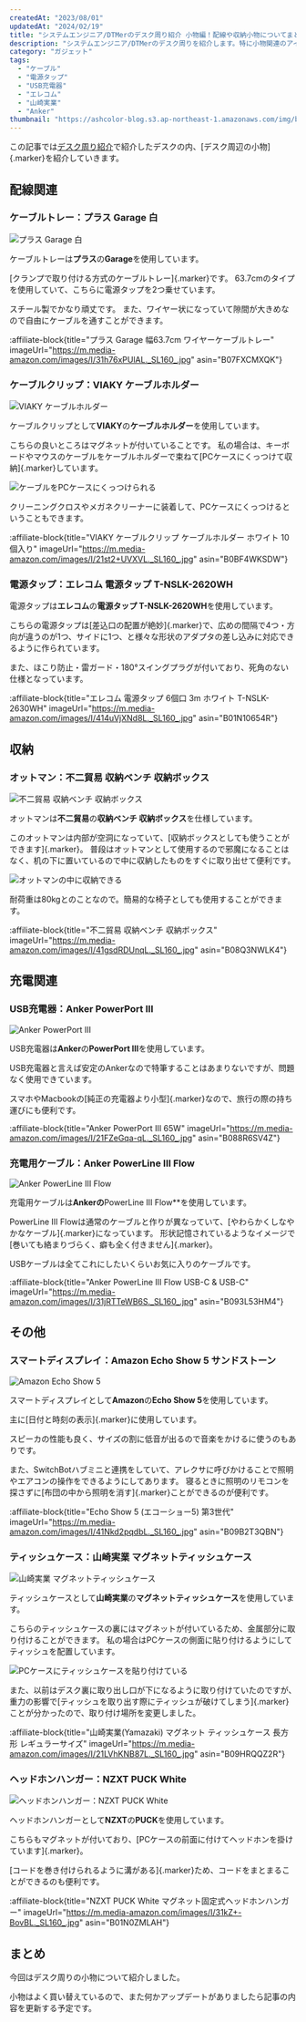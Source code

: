 ```yaml
---
createdAt: "2023/08/01"
updatedAt: "2024/02/19"
title: "システムエンジニア/DTMerのデスク周り紹介 小物編！配線や収納小物についてまとめてみた"
description: "システムエンジニア/DTMerのデスク周りを紹介します。特に小物関連のアイテムについて詳しく紹介します。"
category: "ガジェット"
tags:
  - "ケーブル"
  - "電源タップ"
  - "USB充電器"
  - "エレコム"
  - "山崎実業"
  - "Anker"
thumbnail: "https://ashcolor-blog.s3.ap-northeast-1.amazonaws.com/img/blog/gadget/desk-tour-accessory/echo-show.jpg"
---
```


この記事では[デスク周り紹介](/blog/gadget/desk-tour)で紹介したデスクの内、[デスク周辺の小物]{.marker}を紹介していきます。

## 配線関連

### ケーブルトレー：プラス Garage 白

![プラス Garage 白](https://ashcolor-blog.s3.ap-northeast-1.amazonaws.com/img/blog/gadget/desk-tour-accessory/cable-tray.jpg)

ケーブルトレーは**プラス**の**Garage**を使用しています。

[クランプで取り付ける方式のケーブルトレー]{.marker}です。
63.7cmのタイプを使用していて、こちらに電源タップを2つ乗せています。

スチール製でかなり頑丈です。
また、ワイヤー状になっていて隙間が大きめなので自由にケーブルを通すことができます。

:affiliate-block{title="プラス Garage 幅63.7cm ワイヤーケーブルトレー" imageUrl="https://m.media-amazon.com/images/I/31h76xPUlAL._SL160_.jpg" asin="B07FXCMXQK"}

### ケーブルクリップ：VIAKY ケーブルホルダー

![VIAKY ケーブルホルダー](https://ashcolor-blog.s3.ap-northeast-1.amazonaws.com/img/blog/gadget/desk-tour-accessory/cable-holder.jpg)

ケーブルクリップとして**VIAKY**の**ケーブルホルダー**を使用しています。

こちらの良いところはマグネットが付いていることです。
私の場合は、キーボードやマウスのケーブルをケーブルホルダーで束ねて[PCケースにくっつけて収納]{.marker}しています。

![ケーブルをPCケースにくっつけられる](https://ashcolor-blog.s3.ap-northeast-1.amazonaws.com/img/blog/gadget/desk-tour-accessory/cable-holder-2.jpg)

クリーニングクロスやメガネクリーナーに装着して、PCケースにくっつけるということもできます。

:affiliate-block{title="VIAKY ケーブルクリップ ケーブルホルダー ホワイト 10個入り" imageUrl="https://m.media-amazon.com/images/I/21st2+UVXVL._SL160_.jpg" asin="B0BF4WKSDW"}

### 電源タップ：エレコム 電源タップ T-NSLK-2620WH

電源タップは**エレコム**の**電源タップ T-NSLK-2620WH**を使用しています。

こちらの電源タップは[差込口の配置が絶妙]{.marker}で、広めの間隔で4つ・方向が違うのが1つ、サイドに1つ、と様々な形状のアダプタの差し込みに対応できるように作られています。

また、ほこり防止・雷ガード・180°スイングプラグが付いており、死角のない仕様となっています。

:affiliate-block{title="エレコム 電源タップ 6個口 3m ホワイト T-NSLK-2630WH" imageUrl="https://m.media-amazon.com/images/I/414uVjXNd8L._SL160_.jpg" asin="B01N10654R"}

## 収納

### オットマン：不二貿易 収納ベンチ 収納ボックス

![不二貿易 収納ベンチ 収納ボックス](https://ashcolor-blog.s3.ap-northeast-1.amazonaws.com/img/blog/gadget/desk-tour-accessory/ottoman.jpg)

オットマンは**不二貿易**の**収納ベンチ 収納ボックス**を仕様しています。

このオットマンは内部が空洞になっていて、[収納ボックスとしても使うことができます]{.marker}。
普段はオットマンとして使用するので邪魔になることはなく、机の下に置いているので中に収納したものをすぐに取り出せて便利です。

![オットマンの中に収納できる](https://ashcolor-blog.s3.ap-northeast-1.amazonaws.com/img/blog/gadget/desk-tour-accessory/ottoman-2.jpg)

耐荷重は80kgとのことなので。簡易的な椅子としても使用することができます。

:affiliate-block{title="不二貿易 収納ベンチ 収納ボックス" imageUrl="https://m.media-amazon.com/images/I/41gsdRDUnqL._SL160_.jpg" asin="B08Q3NWLK4"}

## 充電関連

### USB充電器：Anker PowerPort III

![Anker PowerPort III](https://ashcolor-blog.s3.ap-northeast-1.amazonaws.com/img/blog/gadget/desk-tour-accessory/power-chargerr.jpg)

USB充電器は**Anker**の**PowerPort III**を使用しています。

USB充電器と言えば安定のAnkerなので特筆することはあまりないですが、問題なく使用できています。

スマホやMacbookの[純正の充電器より小型]{.marker}なので、旅行の際の持ち運びにも便利です。

:affiliate-block{title="Anker PowerPort III 65W" imageUrl="https://m.media-amazon.com/images/I/21FZeGqa-qL._SL160_.jpg" asin="B088R6SV4Z"}

### 充電用ケーブル：Anker PowerLine III Flow

![Anker PowerLine III Flow](https://ashcolor-blog.s3.ap-northeast-1.amazonaws.com/img/blog/gadget/desk-tour-accessory/usb-cable.jpg)

充電用ケーブルは**Ankerの**PowerLine III Flow\*\*を使用しています。

PowerLine III Flowは通常のケーブルと作りが異なっていて、[やわらかくしなやかなケーブル]{.marker}になっています。
形状記憶されているようなイメージで[巻いても絡まりづらく、癖も全く付きません]{.marker}。

USBケーブルは全てこれにしたいくらいお気に入りのケーブルです。

:affiliate-block{title="Anker PowerLine III Flow USB-C & USB-C" imageUrl="https://m.media-amazon.com/images/I/31jRTTeWB6S._SL160_.jpg" asin="B093L53HM4"}

## その他

### スマートディスプレイ：Amazon Echo Show 5 サンドストーン

![Amazon Echo Show 5](https://ashcolor-blog.s3.ap-northeast-1.amazonaws.com/img/blog/gadget/desk-tour-accessory/echo-show.jpg)

スマートディスプレイとして**Amazon**の**Echo Show 5**を使用しています。

主に[日付と時刻の表示]{.marker}に使用しています。

スピーカの性能も良く、サイズの割に低音が出るので音楽をかけるに使うのもありです。

また、SwitchBotハブミニと連携をしていて、アレクサに呼びかけることで照明やエアコンの操作をできるようにしてあります。
寝るときに照明のリモコンを探さずに[布団の中から照明を消す]{.marker}ことができるのが便利です。

:affiliate-block{title="Echo Show 5 (エコーショー5) 第3世代" imageUrl="https://m.media-amazon.com/images/I/41Nkd2pqdbL._SL160_.jpg" asin="B09B2T3QBN"}

### ティッシュケース：山崎実業 マグネットティッシュケース

![山崎実業 マグネットティッシュケース](https://ashcolor-blog.s3.ap-northeast-1.amazonaws.com/img/blog/gadget/desk-tour-accessory/tissue-case.jpg)

ティッシュケースとして**山崎実業**の**マグネットティッシュケース**を使用しています。

こちらのティッシュケースの裏にはマグネットが付いているため、金属部分に取り付けることができます。
私の場合はPCケースの側面に貼り付けるようにしてティッシュを配置しています。

![PCケースにティッシュケースを貼り付けている](https://ashcolor-blog.s3.ap-northeast-1.amazonaws.com/img/blog/gadget/desk-tour-accessory/tissue-case-2.jpg)

また、以前はデスク裏に取り出し口が下になるように取り付けていたのですが、重力の影響で[ティッシュを取り出す際にティッシュが破けてしまう]{.marker}ことが分かったので、取り付け場所を変更しました。

:affiliate-block{title="山崎実業(Yamazaki) マグネット ティッシュケース 長方形 レギュラーサイズ" imageUrl="https://m.media-amazon.com/images/I/21LVhKNB87L._SL160_.jpg" asin="B09HRQQZ2R"}

### ヘッドホンハンガー：NZXT PUCK White

![ヘッドホンハンガー：NZXT PUCK White](https://ashcolor-blog.s3.ap-northeast-1.amazonaws.com/img/blog/gadget/desk-tour-accessory/headphone-hanger.jpg)

ヘッドホンハンガーとして**NZXT**の**PUCK**を使用しています。

こちらもマグネットが付いており、[PCケースの前面に付けてヘッドホンを掛けています]{.marker}。

[コードを巻き付けられるように溝がある]{.marker}ため、コードをまとまることができるのも便利です。

:affiliate-block{title="NZXT PUCK White マグネット固定式ヘッドホンハンガー" imageUrl="https://m.media-amazon.com/images/I/31kZ+-BovBL._SL160_.jpg" asin="B01N0ZMLAH"}

## まとめ

今回はデスク周りの小物について紹介しました。

小物はよく買い替えているので、また何かアップデートがありましたら記事の内容を更新する予定です。
